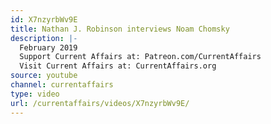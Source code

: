 ```yaml
---
id: X7nzyrbWv9E
title: Nathan J. Robinson interviews Noam Chomsky
description: |-
  February 2019
  Support Current Affairs at: Patreon.com/CurrentAffairs
  Visit Current Affairs at: CurrentAffairs.org
source: youtube
channel: currentaffairs
type: video
url: /currentaffairs/videos/X7nzyrbWv9E/
---
```

